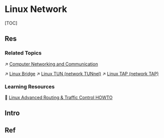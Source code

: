 # Linux Network

[TOC]



## Res
### Related Topics
↗ [Computer Networking and Communication](../../../../../🏎️%20Computer%20Networking%20and%20Communication/Computer%20Networking%20and%20Communication.md)

↗ [Linux Bridge](../../../../../🏎️%20Computer%20Networking%20and%20Communication/👰🏻‍♂️%20Network%20Virtualization/📌%20NV%20Implementations/Virtual%20Link%20Layer/Virtual%20Bridge/Linux%20Bridge.md)
↗ [Linux TUN (network TUNnel)](../../../../../🏎️%20Computer%20Networking%20and%20Communication/👰🏻‍♂️%20Network%20Virtualization/📌%20NV%20Implementations/Virtual%20Network%20Layer/Linux%20TUN%20(network%20TUNnel).md)
↗ [Linux TAP (network TAP)](../../../../../🏎️%20Computer%20Networking%20and%20Communication/👰🏻‍♂️%20Network%20Virtualization/📌%20NV%20Implementations/Virtual%20Link%20Layer/Linux%20TAP%20(network%20TAP).md)


### Learning Resources
📂 [Linux Advanced Routing & Traffic Control HOWTO](https://tldp.org/HOWTO/Adv-Routing-HOWTO/index.html)



## Intro


## Ref

